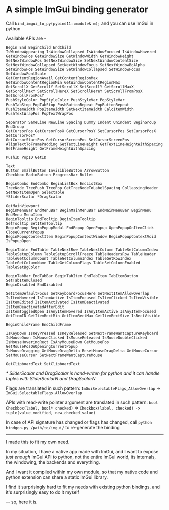 A simple ImGui binding generator
=================================

Call `bind_imgui_to_py(pybind11::module& m);` and you can use ImGui in python

Available APIs are - 

```
Begin End BeginChild EndChild
IsWindowAppearing IsWindowCollapsed IsWindowFocused IsWindowHovered GetWindowPos GetWindowSize GetWindowWidth GetWindowHeight
SetNextWindowPos SetNextWindowSize SetNextWindowContentSize SetNextWindowCollapsed SetNextWindowFocus SetNextWindowBgAlpha
SetWindowPos SetWindowSize SetWindowCollapsed SetWindowFocus SetWindowFontScale
GetContentRegionAvail GetContentRegionMax
GetWindowContentRegionMin GetWindowContentRegionMax
GetScrollX GetScrollY SetScrollX SetScrollY GetScrollMaxX GetScrollMaxY SetScrollHereX SetScrollHereY SetScrollFromPosX SetScrollFromPosY
PushStyleColor PopStyleColor PushStyleVar PopStyleVar
PushTabStop PopTabStop PushButtonRepeat PopButtonRepeat
PushItemWidth PopItemWidth SetNextItemWidth CalcItemWidth PushTextWrapPos PopTextWrapPos

Separator SameLine NewLine Spacing Dummy Indent Unindent BeginGroup EndGroup
GetCursorPos GetCursorPosX GetCursorPosY SetCursorPos SetCursorPosX SetCursorPosY
GetCursorStartPos GetCursorScreenPos SetCursorScreenPos
AlignTextToFramePadding GetTextLineHeight GetTextLineHeightWithSpacing GetFrameHeight GetFrameHeightWithSpacing

PushID PopID GetID

Text
Button SmallButton InvisibleButton ArrowButton
Checkbox RadioButton ProgressBar Bullet

BeginCombo EndCombo BeginListBox EndListBox
TreeNode TreePush TreePop GetTreeNodeToLabelSpacing CollapsingHeader SetNextItemOpen Selectable
*SliderScalar *DragScalar

GetMainViewport
BeginMenuBar EndMenuBar BeginMainMenuBar EndMainMenuBar BeginMenu EndMenu MenuItem
BeginTooltip EndTooltip BeginItemTooltip
SetTooltip SetItemTooltip
BeginPopup BeginPopupModal EndPopup OpenPopup OpenPopupOnItemClick CloseCurrentPopup
BeginPopupContextItem BeginPopupContextWindow BeginPopupContextVoid IsPopupOpen

BeginTable EndTable TableNextRow TableNextColumn TableSetColumnIndex
TableSetupColumn TableSetupScrollFreeze TableHeadersRow TableHeader
TableGetColumnCount TableGetColumnIndex TableGetRowIndex TableGetColumnName TableGetColumnFlags TableSetColumnEnabled TableSetBgColor

BeginTabBar EndTabBar BeginTabItem EndTabItem TabItemButton SetTabItemClosed
BeginDisabled EndDisabled

SetItemDefaultFocus SetKeyboardFocusHere SetNextItemAllowOverlap
IsItemHovered IsItemActive IsItemFocused IsItemClicked IsItemVisible IsItemEdited IsItemActivated IsItemDeactivated IsItemDeactivatedAfterEdit
IsItemToggledOpen IsAnyItemHovered IsAnyItemActive IsAnyItemFocused GetItemID GetItemRectMin GetItemRectMax GetItemRectSize IsRectVisible

BeginChildFrame EndChildFrame

IsKeyDown IsKeyPressed IsKeyReleased SetNextFrameWantCaptureKeyboard
IsMouseDown IsMouseClicked IsMouseReleased IsMouseDoubleClicked IsMouseHoveringRect IsAnyMouseDown GetMousePos GetMousePosOnOpeningCurrentPopup
IsMouseDragging GetMouseDragDelta ResetMouseDragDelta GetMouseCursor SetMouseCursor SetNextFrameWantCaptureMouse

GetClipboardText SetClipboardText
```

*\* SliderScalar and DragScalar is hand-writen for python and it can handle tuples with SliderScalarN and DragScalarN*

Flags are translated in such pattern: `ImGuiSelectableFlags_AllowOverlap` &rArr; `ImGui.SelectableFlags.AllowOverlap`

APIs with read-write pointer argument are translated in such pattern: `bool Checkbox(label, bool* checked)` &rArr; `Checkbox(label, checked) -> tuple(value_modified, new_checked_value)`

In case of API signature has changed or flags has changed, call `python bindgen.py /path/to/imgui/` to re-generate the binding

-----

I made this to fit my own need. 

In my situation, I have a native app made with ImGui, and I want to expose
*just enough* ImGui API to python, not the entire ImGui world,
its internals, the windowing, the backends and everything.

And I want it compiled within my own module, so that my native code and
python extension can share a static ImGui library.

I find it surprisingly hard to fit my needs with existing python bindings,
and it's surprisingly easy to do it myself

-- so, here it is.

